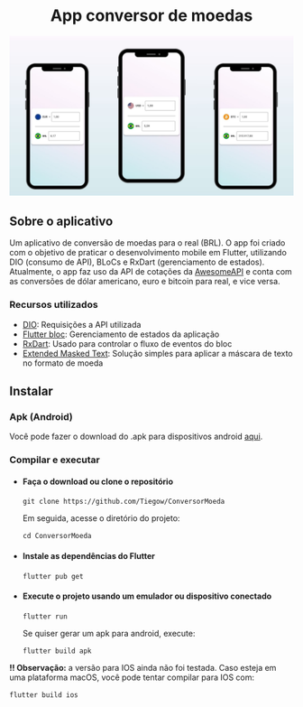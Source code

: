 <h1 align="center">App conversor de moedas</h1>

<img src="screenshots/screenshots.jpg">

## Sobre o aplicativo
<p>Um aplicativo de conversão de moedas para o real (BRL). O app foi criado com o objetivo de praticar o desenvolvimento mobile em Flutter, utilizando DIO (consumo de API), BLoCs e RxDart (gerenciamento de estados).
Atualmente, o app faz uso da API de cotações da <a href="https://docs.awesomeapi.com.br/api-de-moedas" target = "_blank">AwesomeAPI</a> e conta com as conversões de dólar americano, euro e bitcoin para real, e vice versa.</p>

### Recursos utilizados
- <a href="https://pub.dev/packages/dio" target="_blank">DIO</a>: Requisições a API utilizada
- <a href="https://pub.dev/packages/flutter_bloc" target="_blank">Flutter bloc</a>: Gerenciamento de estados da aplicação
- <a href="https://pub.dev/packages/rxdart" target="_blank">RxDart</a>: Usado para controlar o fluxo de eventos do bloc
- <a href="https://pub.dev/packages/extended_masked_text" target="_blank">Extended Masked Text</a>: Solução simples para aplicar a máscara de texto no formato de moeda

## Instalar
### Apk (Android)
<p>Você pode fazer o download do .apk para dispositivos android <a href="https://drive.google.com/drive/folders/15f-K1Gh9bEDtB9DAMH5HYCjEDUdoLduc?usp=drive_link" target="_blank">aqui</a>.</p>

### Compilar e executar
- #### Faça o download ou clone o repositório
    ```
    git clone https://github.com/Tiegow/ConversorMoeda
    ```
    Em seguida, acesse o diretório do projeto:
    ```
    cd ConversorMoeda
    ```
- #### Instale as dependências do Flutter
    ```
    flutter pub get
    ```
- #### Execute o projeto usando um emulador ou dispositivo conectado
    ```
    flutter run
    ```
    Se quiser gerar um apk para android, execute:
    ```
    flutter build apk
    ```


**!! Observação:** a versão para IOS ainda não foi testada. Caso esteja em uma plataforma macOS, você pode tentar compilar para IOS com:
```
flutter build ios
```
